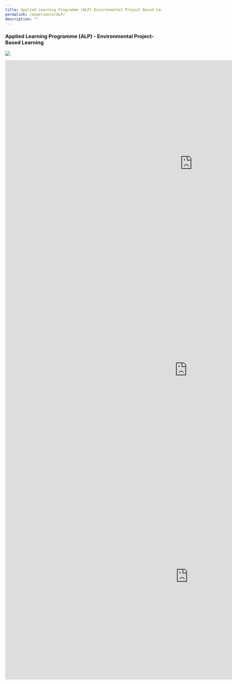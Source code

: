 ```yaml
---
title: Applied Learning Programme (ALP) Environmental Project Based Learning
permalink: /experience/ALP/
description: ""
---
```

### **Applied Learning Programme (ALP) - Environmental Project-Based Learning**

![](/images/alp.jpg)

<iframe width="1207" height="664" src="https://www.youtube.com/embed/aJcNE6KS2Xs" title="P1-P6 ALP" frameborder="0" allow="accelerometer; autoplay; clipboard-write; encrypted-media; gyroscope; picture-in-picture" allowfullscreen></iframe>

<iframe width="1173" height="664" src="https://www.youtube.com/embed/tKBaSosSE0A" title="Library showcase 2021" frameborder="0" allow="accelerometer; autoplay; clipboard-write; encrypted-media; gyroscope; picture-in-picture" allowfullscreen></iframe>

<iframe width="1180" height="664" src="https://www.youtube.com/embed/nV0yBfU44wY" title="Tuesday Love Your Food 20th April 2021" frameborder="0" allow="accelerometer; autoplay; clipboard-write; encrypted-media; gyroscope; picture-in-picture" allowfullscreen></iframe>